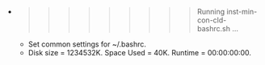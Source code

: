 * >>>>>>>>> Running inst-min-con-cld-bashrc.sh ...
  * Set common settings for ~/.bashrc.
  * Disk size = 1234532K. Space Used = 40K. Runtime = 00:00:00:00.
